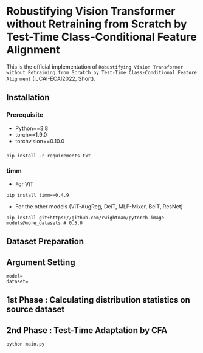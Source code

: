 # Robustifying Vision Transformer without Retraining from Scratch by Test-Time Class-Conditional Feature Alignment

This is the official implementation of `Robustifying Vision Transformer without Retraining from Scratch by Test-Time Class-Conditional Feature Alignment` (IJCAI-ECAI2022, Short).

## Installation

### Prerequisite
- Python==3.8
- torch==1.9.0
- torchvision==0.10.0

### 
```
pip install -r requirements.txt
```

### timm
- For ViT
```
pip install timm==0.4.9
```

- For the other models (ViT-AugReg, DeiT, MLP-Mixer, BeiT, ResNet)
```
pip install git+https://github.com/rwightman/pytorch-image-models@more_datasets # 0.5.0
```

## Dataset Preparation

## Argument Setting
```
model=
dataset=
```

## 1st Phase : Calculating distribution statistics on source dataset

## 2nd Phase : Test-Time Adaptation by CFA
```
python main.py 
```
